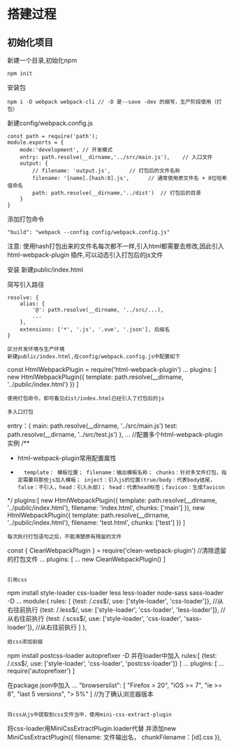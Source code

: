 # 搭建过程

## 初始化项目
新建一个目录,初始化npm
```
npm init
```
安装包
```
npm i -D webpack webpack-cli // -D 是--save -dev 的缩写，生产阶段使用（打包）
```
新建config/webpack.config.js
```
const path = require('path');
module.exports = {
    mode:'development', // 开发模式
    entry: path.resolve(__dirname,'../src/main.js'),    // 入口文件
    output: {
        // filename: 'output.js',      // 打包后的文件名称
        filename: '[name].[hash:8].js',      // 通常使用原文件名 + 8位哈希值命名
        path: path.resolve(__dirname,'../dist')  // 打包后的目录
    }
}
```
添加打包命令
```
"build": "webpack --config config/webpack.config.js"
```

注意: 使用hash打包出来的文件名每次都不一样,引入html都需要去修改,因此引入 html-webpack-plugin 插件,可以动态引入打包后的js文件

安装
新建public/index.html


简写引入路径
```
resolve: {
    alias: {
        '@': path.resolve(__dirname, '../src/...),
        ...
    },
    extensions: ['*', '.js', '.vue', '.json'], 后缀名
}

区分开发环境与生产环境
新建public/index.html,在config/webpack.config.js中配置如下
```
const HtmlWebpackPlugin = require('html-webpack-plugin')
    ...
plugins: [
    new HtmlWebpackPlugin({
        template: path.resolve(__dirname, '../public/index.html')
    })
]
```
使用打包命令，即可看见dist/index.html已经引入了打包后的js

多入口打包
```
<!-- 为入口配置模块 -->
entry：{
    main: path.resolve(__dirname, '../src/main.js')
    test: path.resolve(__dirname, '../src/test.js')
},
...
//配置多个html-webpack-plugin实例
/**
*   html-webpack-plugin常用配置属性
*       template： 模板位置； filename：输出模板名称； chunks：针对多文件打包，指定需要将那些js加入模板； inject：引入js的位置(true/body：代表body结尾，false：不引入，head：引入头部)； head：代表head标签；favicon：生成favicon
*/
plugins:[
    new HtmlWebpackPlugin({
        template: path.resolve(__dirname, '../pubilc/index.html'),
        filename: 'index.html',
        chunks: ['main']
    }),
    new HtmlWebpackPlugin({
        template: path.resolve(__dirname, '../pubilc/index.html'),
        filename: 'test.html',
        chunks: ['test']
    })
]
```
每次执行打包语句之后，不能清楚原有残留的文件
```
const { CleanWebpackPlugin } = require('clean-webpack-plugin') //清除遗留的打包文件
...
plugins: [
    ...
    new CleanWebpackPlugin()
]
```

引用css
```
npm install style-loader css-loader less less-loader node-sass sass-loader -D
...
    module:{
            rules: [
                {test: /\.css$/, use: ['style-loader', 'css-loader']}, //从右往前执行
                {test: /\.less$/, use: ['style-loader', 'css-loader', 'less-loader']}, //从右往前执行
                {test: /\.scss$/, use: ['style-loader', 'css-loader', 'sass-loader']}, //从右往前执行
            ]
    },
```
给css添加前缀
```
npm install postcss-loader autoprefixer -D
并在loader中加入
rules:[
    {test: /\.css$/, use: ['style-loader', 'css-loader', 'postcss-loader']}
]
...
plugins: [
    ...
    require('autoprefixer')
]

在package.json中加入
...
"browserslist": [
    "Firefox > 20",
    "iOS >= 7",
    "ie >= 8",
    "last 5 versions",
    "> 5%"
] //为了确认浏览器版本
```

将css从js中提取到css文件当中，使用mini-css-extract-plugin
```
将css-loader用MiniCssExtractPlugin.loader代替
并添加new MiniCssExtractPlugin({
    filename: 文件输出名，
    chunkFilename：[id].css
}),
